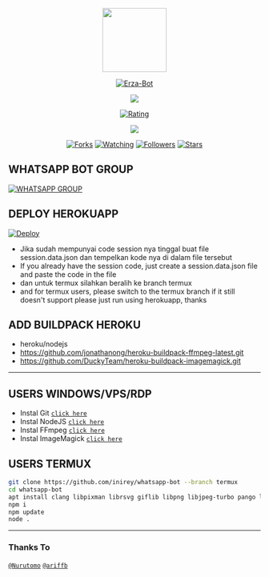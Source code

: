 <p align="center"><img src="https://encrypted-tbn0.gstatic.com/images?q=tbn:ANd9GcTm_viVue7cigCbzc_puEEqJzzzImgaIyviKg&usqp=CAU" width="128" height="128"/>
</p>
<p align="center">
<a href="#"><img title="Erza-Bot" src="https://img.shields.io/badge/Erza Bot-green?colorA=%23ff0000&colorB=%23017e40&style=for-the-badge"></a>
</p>
<!-- <img src="https://raw.githubusercontent.com/MRHRTZ/DGC-ChatBotV3/main/media/img/dgc.jpg" width="128" height="128"/> -->
<p align="center">
<a href="//github.com/inirey"><img src="https://img.shields.io/badge/Author-Rey-red.svg?style=for-the-badge&logo=github"/><a/>
</p>
<p align="center">
<a href="https://www.codefactor.io/repository/github/inirey/whatsapp-bot/overview/main"><img title="Rating" src="https://www.codefactor.io/repository/github/inirey/whatsapp-bot/badge/main"></a>
</p>
<p align="center">
<a href="https://javascript.com"><img src="https://img.shields.io/badge/Made%20With-javascript-cyan.svg?style=for-the-badge&logo=javascript"/><a/>
</p>
<p align="center">
<a href="https://github.com/inirey/whatsapp-bot/network/members"><img title="Forks" src="https://img.shields.io/github/forks/inirey/whatsapp-bot?color=red&style=flat-square"></a>
<a href="https://github.com/inirey/whatsapp-bot/watchers"><img title="Watching" src="https://img.shields.io/github/watchers/inirey/whatsapp-bot?label=Watchers&color=blue&style=flat-square"></a>
<a href="https://github.com/inirey/whatsapp-bot"><img title="Followers" src="https://img.shields.io/github/followers/inirey?color=blue&style=flat-square"></a>
<a href="https://github.com/inirey/whatsapp-bot/stargazers/"><img title="Stars" src="https://img.shields.io/github/stars/inirey/whatsapp-bot?color=red&style=flat-square"></a>
</p>

## WHATSAPP BOT GROUP
<a href="https://chat.whatsapp.com/D7L8NP2Vnz7Eplx4OAvZdP"><img title="WHATSAPP GROUP" src="https://img.shields.io/badge/Whatsapp Group-green?colorA=%23ff0000&colorB=%23017e40&style=for-the-badge"></a>

## DEPLOY HEROKUAPP
[![Deploy](https://www.herokucdn.com/deploy/button.svg)](https://heroku.com/deploy?template=https://github.com/inirey/whatsapp-bot/)
* Jika sudah mempunyai code session nya tinggal buat file session.data.json dan tempelkan kode nya di dalam file tersebut 
* If you already have the session code, just create a session.data.json file and paste the code in the file
* dan untuk termux silahkan beralih ke branch termux
* and for termux users, please switch to the termux branch if it still doesn't support please just run using herokuapp, thanks

## ADD BUILDPACK HEROKU
* heroku/nodejs
* https://github.com/jonathanong/heroku-buildpack-ffmpeg-latest.git
* https://github.com/DuckyTeam/heroku-buildpack-imagemagick.git

---------

## USERS WINDOWS/VPS/RDP

* Instal Git [`click here`](https://git-scm.com/downloads)
* Instal NodeJS [`click here`](https://nodejs.org/en/download)
* Instal FFmpeg [`click here`](https://ffmpeg.org/download.html)
* Instal ImageMagick [`click here`](https://imagemagick.org/script/download.php)

## USERS TERMUX

```bash
git clone https://github.com/inirey/whatsapp-bot --branch termux
cd whatsapp-bot
apt install clang libpixman librsvg giflib libpng libjpeg-turbo pango libcairo xorgproto
npm i
npm update
node .
```

---------

### Thanks To 
[`@Nurutomo`](https://github.com/Nurutomo)
[`@ariffb`](https://github.com/ariffb25)
